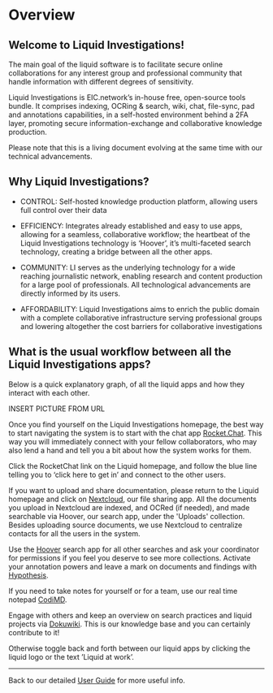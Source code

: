 # Overview

## Welcome to Liquid Investigations!

The main goal of the liquid software is to facilitate secure online collaborations for any interest group and professional community that handle information with different degrees of sensitivity.

Liquid Investigations is EIC.network’s in-house free, open-source tools bundle. It comprises indexing, OCRing & search, wiki, chat, file-sync, pad and annotations capabilities, in a self-hosted environment behind a 2FA layer, promoting secure information-exchange and collaborative knowledge production. 

Please note that this is a living document evolving at the same time with our technical advancements.

## Why Liquid Investigations?

* CONTROL: Self-hosted knowledge production platform, allowing users full control over their data

* EFFICIENCY: Integrates already established and easy to use apps, allowing for a seamless, collaborative workflow; the heartbeat of  the Liquid Investigations technology is ‘Hoover’, it’s multi-faceted search technology, creating a bridge between all the other apps.

* COMMUNITY: LI serves as the underlying technology for a wide reaching journalistic network, enabling research and content production for a large pool of professionals. All technological advancements are directly informed by its users.

* AFFORDABILITY: Liquid Investigations aims to enrich the public domain with a complete collaborative infrastructure serving professional groups and lowering altogether the cost barriers for collaborative investigations

## What is the usual workflow between all the Liquid Investigations apps?

Below is a quick explanatory graph, of all the liquid apps and how they interact with each other.
 

INSERT PICTURE FROM URL

Once you find yourself on the Liquid Investigations homepage, the best way to start navigating the system is to start with the chat app [Rocket.Chat](https://github.com/liquidinvestigations/docs/wiki/User-Guide%3A-Rocket.Chat). This way you will immediately connect with your fellow collaborators, who may also lend a hand and tell you a bit about how the system works for them. 

Click the RocketChat link on the Liquid homepage, and follow the blue line telling you to ‘click here to get in’ and connect to the other users.

If you want to upload and share documentation, please return to the Liquid homepage and click on [Nextcloud](https://github.com/liquidinvestigations/docs/wiki/User-Guide%3A-Nextcloud), our file sharing app. All the documents you upload in Nextcloud are indexed, and OCRed (if needed), and made searchable via Hoover, our search app, under the 'Uploads' collection. Besides uploading source documents, we use Nextcloud to centralize contacts for all the users in the system.

Use the [Hoover](https://github.com/liquidinvestigations/docs/wiki/User-Guide%3A-Hoover) search app for all other searches and ask your coordinator for permissions if you feel you deserve to see more collections.
Activate your annotation powers and leave a mark on documents and findings with [Hypothesis](https://github.com/liquidinvestigations/docs/wiki/User-Guide%3A-Hypothesis).

If you need to take notes for yourself or for a team, use our real time notepad [CodiMD](https://github.com/liquidinvestigations/docs/wiki/User-Guide%3A-CodiMD).

Engage with others and keep an overview on search practices and liquid projects via [Dokuwiki](https://github.com/liquidinvestigations/docs/wiki/User-Guide%3A-DokuWiki). This is our knowledge base and you can certainly contribute to it!

Otherwise toggle back and forth between our liquid apps by clicking the liquid logo or the text ’Liquid at work’. 


***

Back to our detailed [User Guide](https://github.com/liquidinvestigations/docs/wiki/User-Guide) for more useful info. 

